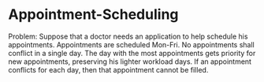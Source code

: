 # Appointment-Scheduling

Problem: 
    Suppose that a doctor needs an application to help schedule his appointments.
    Appointments are scheduled Mon-Fri.
    No appointments shall conflict in a single day.
    The day with the most appointments gets priority for new appointments,
    preserving his lighter workload days.
    If an appointment conflicts for each day, then that appointment cannot be filled.
